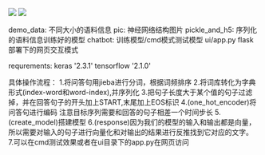 ![](https://github.com/guodalongplus/Machine-Learning/blob/master/MyChatBot/pic/1.png)
![](https://github.com/guodalongplus/Machine-Learning/blob/master/MyChatBot/pic/2.png)

demo_data:      不同大小的语料信息
pic:            神经网络结构图片
pickle_and_h5:  序列化的语料信息训练好的模型
chatbot:        训练模型/cmd模式测试模型
ui/app.py       flask部署下的网页交互模式

requrements:
keras       '2.3.1'
tensorflow  '2.1.0'


具体操作流程：
1.将问答句用jieba进行分词，根据词频排序
2.将词库转化为字典形式(index-word和word-index),并序列化
3.把句子长度大于某个值的句子过滤掉，并在回答句子的开头加上START,末尾加上EOS标识
4.(one_hot_encoder)将问答句进行编码 注意目标序列需要和回答的句子相差一个时间步长
5.(create_model)搭建模型
6.(response)因为我们的模型的输入和输出都是向量，所以需要对输入的句子进行向量化和对输出的结果进行反推找到它对应的文字。
7.可以在cmd测试效果或者在ui目录下的app.py在网页访问



